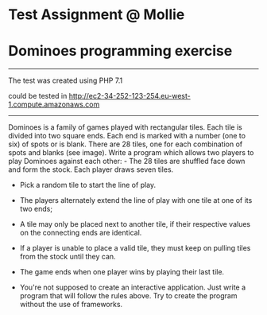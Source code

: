 # Test Assignment @ Mollie
# Dominoes programming exercise
<hr>
The test was created using PHP 7.1 

could be tested in http://ec2-34-252-123-254.eu-west-1.compute.amazonaws.com
<hr>
Dominoes is a family of games played with rectangular tiles. Each tile is divided into two square ends. Each end is marked with a number (one to
six) of spots or is blank. There are 28 tiles, one for each combination of spots and blanks (see image).
Write a program which allows two players to play Dominoes against each other:
- The 28 tiles are shuffled face down and form the stock. Each player draws seven tiles.

- Pick a random tile to start the line of play.

- The players alternately extend the line of play with one tile at one of its two ends;

- A tile may only be placed next to another tile, if their respective values on the
connecting ends are identical.

- If a player is unable to place a valid tile, they must keep on pulling tiles from the stock
until they can.

- The game ends when one player wins by playing their last tile.

- You're not supposed to create an interactive application. Just write a program that will
follow the rules above.
Try to create the program without the use of frameworks.
